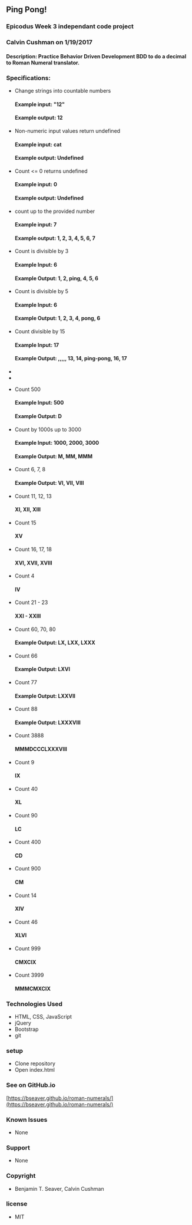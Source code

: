 ## Ping Pong!

### Epicodus Week 3 independant code project

### Calvin Cushman on 1/19/2017

#### Description: Practice Behavior Driven Development BDD to do a decimal to Roman Numeral translator.

### Specifications:

* Change strings into countable numbers
  #### Example input: "12"
  #### Example output: 12

* Non-numeric input values return undefined
  #### Example input: cat
  #### Example output: Undefined

* Count <= 0 returns undefined
  #### Example input: 0
  #### Example output: Undefined

* count up to the provided number
  #### Example input: 7
  #### Example output: 1, 2, 3, 4, 5, 6, 7

* Count is divisible by 3
  #### Example Input: 6
  #### Example Output: 1, 2, ping, 4, 5, 6

* Count is divisible by 5
  #### Example Input: 6
  #### Example Output: 1, 2, 3, 4, pong, 6

* Count divisible by 15
  #### Example Input: 17
  #### Example Output: ,,,,, 13, 14, ping-pong, 16, 17

*

*

* Count 500
  #### Example Input: 500
  #### Example Output: D

* Count by 1000s up to 3000
  #### Example Input: 1000, 2000, 3000
  #### Example Output: M, MM, MMM

* Count 6, 7, 8
  #### Example Output: VI, VII, VIII

* Count 11, 12, 13
  #### XI, XII, XIII

* Count 15
  #### XV

* Count 16, 17, 18
  #### XVI, XVII, XVIII

* Count 4
  #### IV

* Count 21 - 23
  #### XXI - XXIII

* Count 60, 70, 80
  #### Example Output: LX, LXX, LXXX

* Count 66
  #### Example Output: LXVI

* Count 77
  #### Example Output: LXXVII

* Count 88
  #### Example Output: LXXXVIII

* Count 3888
  #### MMMDCCCLXXXVIII

* Count 9
  #### IX

* Count 40
  #### XL

* Count 90
  #### LC

* Count 400
  #### CD

* Count 900
  #### CM

* Count 14
  #### XIV

* Count 46
  #### XLVI

* Count 999
  #### CMXCIX

* Count 3999
  #### MMMCMXCIX

### Technologies Used

* HTML, CSS, JavaScript
* jQuery
* Bootstrap
* git

### setup

* Clone repository
* Open index.html

### See on GitHub.io

[https://bseaver.github.io/roman-numerals/](https://bseaver.github.io/roman-numerals/)

### Known Issues

* None

### Support

* None

### Copyright

* Benjamin T. Seaver, Calvin Cushman

### license

* MIT
